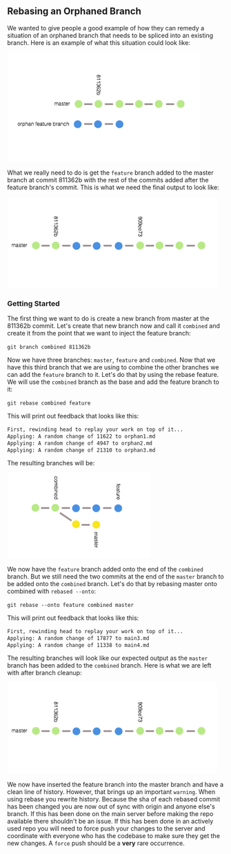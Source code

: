 ## Rebasing an Orphaned Branch

We wanted to give people a good example of how they can remedy a situation of an orphaned branch that needs to be spliced into an existing branch. Here is an example of what this situation could look like:

![Splice Example](initial-branch.png)

What we really need to do is get the `feature` branch added to the master branch at commit 811362b with the rest of the commits added after the feature branch's commit. This is what we need the final output to look like:

![Expected Output](expected-output.png)

### Getting Started

The first thing we want to do is create a new branch from master at the 811362b commit. Let's create that new branch now and call it `combined` and create it from the point that we want to inject the feature branch: 

`git branch combined 811362b`

Now we have three branches: `master`, `feature` and `combined`. Now that we have this third branch that we are using to combine the other branches we can add the `feature` branch to it. Let's do that by using the rebase feature. We will use the `combined` branch as the base and add the feature branch to it:

`git rebase combined feature`

This will print out feedback that looks like this:  
```
First, rewinding head to replay your work on top of it...
Applying: A random change of 11622 to orphan1.md
Applying: A random change of 4947 to orphan2.md
Applying: A random change of 21310 to orphan3.md
```

The resulting branches will be:

![After First Rebase](after-first-rebase.png)

We now have the `feature` branch added onto the end of the `combined` branch. But we still need the two commits at the end of the `master` branch to be added onto the `combined` branch. Let's do that by rebasing master onto combined with `rebased --onto`:

`git rebase --onto feature combined master`

This will print out feedback that looks like this:
```
First, rewinding head to replay your work on top of it...
Applying: A random change of 17877 to main3.md
Applying: A random change of 11338 to main4.md
```

The resulting branches will look like our expected output as the `master` branch has been added to the `combined` branch. Here is what we are left with after branch cleanup:

![Finalized Branches](expected-output.png)

We now have inserted the feature branch into the master branch and have a clean line of history. However, that brings up an important `warning`. When using rebase you rewrite history. Because the sha of each rebased commit has been changed you are now out of sync with origin and anyone else's branch. If this has been done on the main server before making the repo available there shouldn't be an issue. If this has been done in an actively used repo you will need to force push your changes to the server and coordinate with everyone who has the codebase to make sure they get the new changes. A `force` push should be a **very** rare occurrence.  


